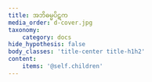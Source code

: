 ```yaml
---
title: အဘိဓမ္မပိဋက
media_order: d-cover.jpg
taxonomy:
    category: docs
hide_hypothesis: false
body_classes: 'title-center title-h1h2'
content:
    items: '@self.children'
---
```


